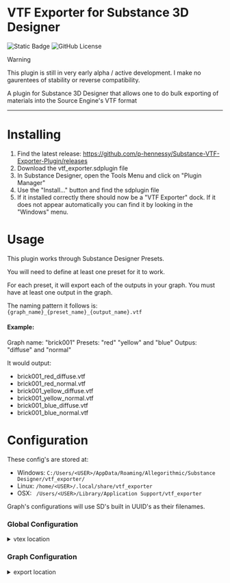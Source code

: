 # VTF Exporter for Substance 3D Designer

![Static Badge](https://img.shields.io/badge/Compatible_Versions-%3E2022.2-blue?style=flat-square&logo=adobe)
![GitHub License](https://img.shields.io/github/license/p-hennessy/Substance-VTF-Exporter-Plugin?style=flat-square)


> [!WARNING]
> This plugin is still in very early alpha / active development. I make no gaurentees of stability or reverse compatibility.

A plugin for Substance 3D Designer that allows one to do bulk exporting of materials into the Source Engine's VTF format

---

# Installing

1. Find the latest release: https://github.com/p-hennessy/Substance-VTF-Exporter-Plugin/releases
2. Download the vtf_exporter.sdplugin file
3. In Substance Designer, open the Tools Menu and click on "Plugin Manager"
4. Use the "Install..." button and find the sdplugin file
5. If it installed correctly there should now be a "VTF Exporter" dock. If it does not appear automatically you can find it by looking in the "Windows" menu.

# Usage

This plugin works through Substance Designer Presets.

You will need to define at least one preset for it to work.

For each preset, it will export each of the outputs in your graph. You must have at least one output in the graph.

The naming pattern it follows is: 
`{graph_name}_{preset_name}_{output_name}.vtf`

#### Example: 
Graph name: "brick001"
Presets: "red" "yellow" and "blue"
Outpus: "diffuse" and "normal"

It would output:
- brick001_red_diffuse.vtf
- brick001_red_normal.vtf
- brick001_yellow_diffuse.vtf
- brick001_yellow_normal.vtf
- brick001_blue_diffuse.vtf
- brick001_blue_normal.vtf


# Configuration

These config's are stored at:

- Windows: `C:/Users/<USER>/AppData/Roaming/Allegorithmic/Substance Designer/vtf_exporter/`
- Linux: `/home/<USER>/.local/share/vtf_exporter`
- OSX: ` /Users/<USER>/Library/Application Support/vtf_exporter`

Graph's configurations will use SD's built in UUID's as their filenames.

### Global Configuration
<details>
<summary>vtex location</summary>
This is needed so the plugin can convert to VTF format.

This vtex program comes with any source game. 

Mine is located here: `C:/Program Files (x86)/Steam/steamapps/common/Team Fortress 2/bin/vtex.exe`
</details>


### Graph Configuration
<details>
<summary>export location</summary>
This is the location that the vtf / vmt files will be exported to.
</details>
